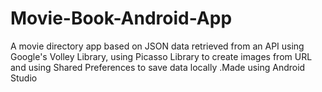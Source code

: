 # Movie-Book-Android-App
A movie directory app based on JSON data retrieved from an API using Google's Volley Library, using Picasso Library to create images from URL and using Shared Preferences to save data locally
.Made using Android Studio
